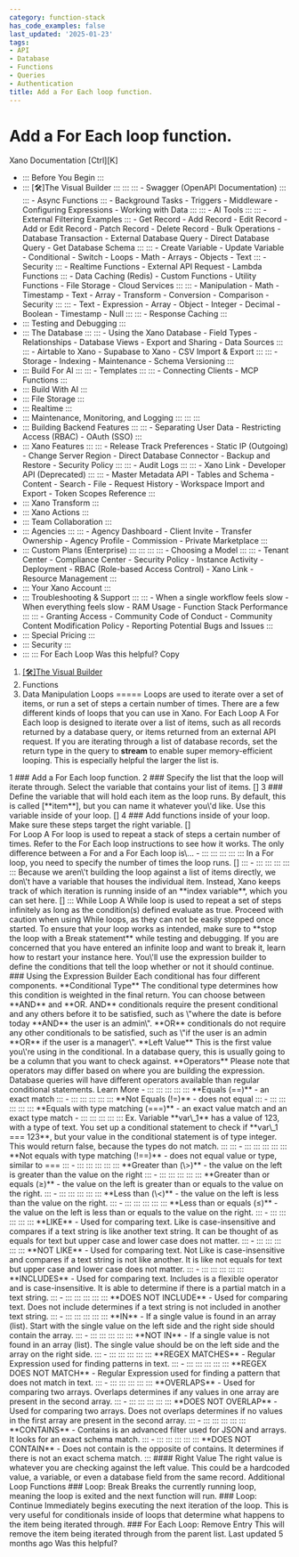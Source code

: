 ```yaml
---
category: function-stack
has_code_examples: false
last_updated: '2025-01-23'
tags:
- API
- Database
- Functions
- Queries
- Authentication
title: Add a For Each loop function.
---
```


# Add a For Each loop function.

[](../../../index.html)
Xano Documentation
[Ctrl][K]
-   ::: 
    Before You Begin
    :::
-   ::: 
    [🛠️]The Visual Builder
    :::
        ::: 
            ::: 
            -   Swagger (OpenAPI Documentation)
            :::
            ::: 
            -   Async Functions
            :::
        -   Background Tasks
        -   Triggers
        -   Middleware
        -   Configuring Expressions
        -   Working with Data
        :::
        ::: 
        -   AI Tools
            ::: 
                ::: 
                -   External Filtering Examples
                :::
            -   Get Record
            -   Add Record
            -   Edit Record
            -   Add or Edit Record
            -   Patch Record
            -   Delete Record
            -   Bulk Operations
            -   Database Transaction
            -   External Database Query
            -   Direct Database Query
            -   Get Database Schema
            :::
            ::: 
            -   Create Variable
            -   Update Variable
            -   Conditional
            -   Switch
            -   Loops
            -   Math
            -   Arrays
            -   Objects
            -   Text
            :::
        -   Security
            ::: 
            -   Realtime Functions
            -   External API Request
            -   Lambda Functions
            :::
        -   Data Caching (Redis)
        -   Custom Functions
        -   Utility Functions
        -   File Storage
        -   Cloud Services
        :::
        ::: 
        -   Manipulation
        -   Math
        -   Timestamp
        -   Text
        -   Array
        -   Transform
        -   Conversion
        -   Comparison
        -   Security
        :::
        ::: 
        -   Text
        -   Expression
        -   Array
        -   Object
        -   Integer
        -   Decimal
        -   Boolean
        -   Timestamp
        -   Null
        :::
        ::: 
        -   Response Caching
        :::
-   ::: 
    Testing and Debugging
    :::
-   ::: 
    The Database
    :::
        ::: 
        -   Using the Xano Database
        -   Field Types
        -   Relationships
        -   Database Views
        -   Export and Sharing
        -   Data Sources
        :::
        ::: 
        -   Airtable to Xano
        -   Supabase to Xano
        -   CSV Import & Export
        :::
        ::: 
        -   Storage
        -   Indexing
        -   Maintenance
        -   Schema Versioning
        :::
-   ::: 
    Build For AI
    :::
        ::: 
        -   Templates
        :::
        ::: 
        -   Connecting Clients
        -   MCP Functions
        :::
-   ::: 
    Build With AI
    :::
-   ::: 
    File Storage
    :::
-   ::: 
    Realtime
    :::
-   ::: 
    Maintenance, Monitoring, and Logging
    :::
        ::: 
        :::
-   ::: 
    Building Backend Features
    :::
        ::: 
        -   Separating User Data
        -   Restricting Access (RBAC)
        -   OAuth (SSO)
        :::
-   ::: 
    Xano Features
    :::
        ::: 
        -   Release Track Preferences
        -   Static IP (Outgoing)
        -   Change Server Region
        -   Direct Database Connector
        -   Backup and Restore
        -   Security Policy
        :::
        ::: 
        -   Audit Logs
        :::
        ::: 
        -   Xano Link
        -   Developer API (Deprecated)
        :::
        ::: 
        -   Master Metadata API
        -   Tables and Schema
        -   Content
        -   Search
        -   File
        -   Request History
        -   Workspace Import and Export
        -   Token Scopes Reference
        :::
-   ::: 
    Xano Transform
    :::
-   ::: 
    Xano Actions
    :::
-   ::: 
    Team Collaboration
    :::
-   ::: 
    Agencies
    :::
        ::: 
        -   Agency Dashboard
        -   Client Invite
        -   Transfer Ownership
        -   Agency Profile
        -   Commission
        -   Private Marketplace
        :::
-   ::: 
    Custom Plans (Enterprise)
    :::
        ::: 
            ::: 
                ::: 
                -   Choosing a Model
                :::
            :::
        -   Tenant Center
        -   Compliance Center
        -   Security Policy
        -   Instance Activity
        -   Deployment
        -   RBAC (Role-based Access Control)
        -   Xano Link
        -   Resource Management
        :::
-   ::: 
    Your Xano Account
    :::
-   ::: 
    Troubleshooting & Support
    :::
        ::: 
        -   When a single workflow feels slow
        -   When everything feels slow
        -   RAM Usage
        -   Function Stack Performance
        :::
        ::: 
        -   Granting Access
        -   Community Code of Conduct
        -   Community Content Modification Policy
        -   Reporting Potential Bugs and Issues
        :::
-   ::: 
    Special Pricing
    :::
-   ::: 
    Security
    :::
-   ::: 
    :::
    For Each Loop
Was this helpful?
Copy
1.  [[🛠️]The Visual Builder](../../building-with-visual-development.html)
2.  Functions
3.  Data Manipulation
Loops 
=====
Loops are used to iterate over a set of items, or run a set of steps a certain number of times.
There are a few different kinds of loops that you can use in Xano.
For Each Loop
A For Each loop is designed to iterate over a list of items, such as all records returned by a database query, or items returned from an external API request.
If you are iterating through a list of database records, set the return type in the query to **stream** to enable super memory-efficient looping. This is especially helpful the larger the list is.
<div>
1
###  
Add a For Each loop function.
2
###  
Specify the list that the loop will iterate through.
Select the variable that contains your list of items.
[]
3
###  
Define the variable that will hold each item as the loop runs.
By default, this is called [**item**], but you can name it whatever you\'d like. Use this variable inside of your loop.
[]
4
###  
Add functions inside of your loop.
Make sure these steps target the right variable.
[]
</div>
For Loop
A For loop is used to repeat a stack of steps a certain number of times.
Refer to the For Each loop instructions to see how it works. The only difference between a For and a For Each loop is\...
-   ::: 
    ::: 
    :::
    :::
    ::: 
    In a For loop, you need to specify the number of times the loop runs.
    []
    :::
-   ::: 
    ::: 
    :::
    :::
    ::: 
    Because we aren\'t building the loop against a list of items directly, we don\'t have a variable that houses the individual item. Instead, Xano keeps track of which iteration is running inside of an **index variable**, which you can set here.
    []
    :::
While Loop
A While loop is used to repeat a set of steps infinitely as long as the condition(s) defined evaluate as true.
Proceed with caution when using While loops, as they can not be easily stopped once started.
To ensure that your loop works as intended, make sure to **stop the loop with a Break statement** while testing and debugging.
If you are concerned that you have entered an infinite loop and want to break it, learn how to restart your instance here.
You\'ll use the expression builder to define the conditions that tell the loop whether or not it should continue.
###  
Using the Expression Builder
Each conditional has four different components.
**Conditional Type**
The conditional type determines how this condition is weighted in the final return. You can choose between **AND** and **OR. AND** conditionals require the present conditional and any others before it to be satisfied, such as \"where the date is before today **AND** the user is an admin\". **OR** conditionals do not require any other conditionals to be satisfied, such as \"if the user is an admin **OR** if the user is a manager\".
**Left Value**
This is the first value you\'re using in the conditional. In a database query, this is usually going to be a column that you want to check against.
**Operators**
Please note that operators may differ based on where you are building the expression. Database queries will have different operators available than regular conditional statements. Learn More
-   ::: 
    ::: 
    :::
    :::
    ::: 
    **Equals (==)** - an exact match
    :::
-   ::: 
    ::: 
    :::
    :::
    ::: 
    **Not Equals (!=)** - does not equal
    :::
-   ::: 
    ::: 
    :::
    :::
    ::: 
    **Equals with type matching (===)** - an exact value match and an exact type match
    -   ::: 
        ::: 
        :::
        :::
        ::: 
        Ex. Variable **var\_1** has a value of 123, with a type of text. You set up a conditional statement to check if **var\_1 === 123**, but your value in the conditional statement is of type integer. This would return false, because the types do not match.
        :::
    :::
-   ::: 
    ::: 
    :::
    :::
    ::: 
    **Not equals with type matching (!==)** - does not equal value or type, similar to ===
    :::
-   ::: 
    ::: 
    :::
    :::
    ::: 
    **Greater than (\>)** - the value on the left is greater than the value on the right
    :::
-   ::: 
    ::: 
    :::
    :::
    ::: 
    **Greater than or equals (≥)** - the value on the left is greater than or equals to the value on the right.
    :::
-   ::: 
    ::: 
    :::
    :::
    ::: 
    **Less than (\<)** - the value on the left is less than the value on the right.
    :::
-   ::: 
    ::: 
    :::
    :::
    ::: 
    **Less than or equals (≤)** - the value on the left is less than or equals to the value on the right.
    :::
-   ::: 
    ::: 
    :::
    :::
    ::: 
    **LIKE** - Used for comparing text. Like is case-insensitive and compares if a text string is like another text string. It can be thought of as equals for text but upper case and lower case does not matter.
    :::
-   ::: 
    ::: 
    :::
    :::
    ::: 
    **NOT LIKE** - Used for comparing text. Not Like is case-insensitive and compares if a text string is not like another. It is like not equals for text but upper case and lower case does not matter.
    :::
-   ::: 
    ::: 
    :::
    :::
    ::: 
    **INCLUDES** - Used for comparing text. Includes is a flexible operator and is case-insensitive. It is able to determine if there is a partial match in a text string.
    :::
-   ::: 
    ::: 
    :::
    :::
    ::: 
    **DOES NOT INCLUDE** - Used for comparing text. Does not include determines if a text string is not included in another text string.
    :::
-   ::: 
    ::: 
    :::
    :::
    ::: 
    **IN** - If a single value is found in an array (list). Start with the single value on the left side and the right side should contain the array.
    :::
-   ::: 
    ::: 
    :::
    :::
    ::: 
    **NOT IN** - If a single value is not found in an array (list). The single value should be on the left side and the array on the right side.
    :::
-   ::: 
    ::: 
    :::
    :::
    ::: 
    **REGEX MATCHES** - Regular Expression used for finding patterns in text.
    :::
-   ::: 
    ::: 
    :::
    :::
    ::: 
    **REGEX DOES NOT MATCH** - Regular Expression used for finding a pattern that does not match in text.
    :::
-   ::: 
    ::: 
    :::
    :::
    ::: 
    **OVERLAPS** - Used for comparing two arrays. Overlaps determines if any values in one array are present in the second array.
    :::
-   ::: 
    ::: 
    :::
    :::
    ::: 
    **DOES NOT OVERLAP** - Used for comparing two arrays. Does not overlaps determines if no values in the first array are present in the second array.
    :::
-   ::: 
    ::: 
    :::
    :::
    ::: 
    **CONTAINS** - Contains is an advanced filter used for JSON and arrays. It looks for an exact schema match.
    :::
-   ::: 
    ::: 
    :::
    :::
    ::: 
    **DOES NOT CONTAIN** - Does not contain is the opposite of contains. It determines if there is not an exact schema match.
    :::
####  
Right Value
The right value is whatever you are checking against the left value. This could be a hardcoded value, a variable, or even a database field from the same record.
Additional Loop Functions
###  
Loop: Break
Breaks the currently running loop, meaning the loop is exited and the next function will run.
###  
Loop: Continue
Immediately begins executing the next iteration of the loop. This is very useful for conditionals inside of loops that determine what happens to the item being iterated through.
###  
For Each Loop: Remove Entry
This will remove the item being iterated through from the parent list.
Last updated 5 months ago
Was this helpful?